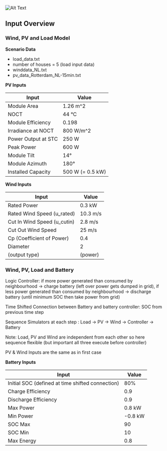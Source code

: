 
![Alt Text](images/banner1.png)

## Input Overview

### Wind, PV and Load Model

**Scenario Data**
- load_data.txt
- number of houses = 5 (load input data)
- winddata_NL.txt
- pv_data_Rotterdam_NL-15min.txt

**PV Inputs**

| **Input** | **Value** |
|----------|----------|
| Module Area           | 1.26 m^2  |
| NOCT                  | 44 °C     |
| Module Efficiency     | 0.198     |
| Irradiance at NOCT    | 800 W/m^2 |
| Power Output at STC   | 250 W     |
| Peak Power            | 600 W     |
| Module Tilt           | 14°       |
| Module Azimuth        | 180°      |
| Installed Capacity    | 500 W (= 0.5 kW)|

**Wind Inputs**

| **Input** | **Value** |
|----------|----------|
| Rated Power                   | 0.3 kW    |
| Rated Wind Speed (u_rated)    | 10.3 m/s  |
| Cut In Wind Speed (u_cutin)   | 2.8 m/s   |
| Cut Out Wind Speed            | 25 m/s    |
| Cp (Coefficient of Power)     | 0.4       |
| Diameter                      | 2         |
| (output type)                 | (power)   |

### Wind, PV, Load and Battery

Logic Controller: if more power generated than consumed by neighbourhood -> charge battery (left over power gets dumped in grid), if less power generated than consumed by neighbourhood -> discharge battery (until minimum SOC then take power from grid)

Time Shifted Connection between Battery and battery controller: SOC from previous time step

Sequence Simulators at each step : Load -> PV -> Wind -> Controller -> Battery 

Note: Load, PV and Wind are independent from each other so here sequence flexible (but important all three execute before controller)

PV & Wind Inputs are the same as in first case

**Battery Inputs**

| **Input** | **Value** |
|----------|----------|
| Initial SOC (defined at time shifted connection) | 80%  |
| Charge Efficiency         | 0.9 |
| Discharge Efficiency      | 0.9 |
| Max Power                 | 0.8 kW |
| Min Power                 | -0.8 kW |
| SOC Max                   | 90 |
| SOC Min                   | 10 |
| Max Energy                | 0.8 |



